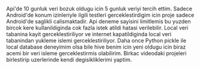 Api'de 10 gunluk veri bozuk oldugu icin 5 gunluk veriyi tercih ettim.
Sadece Android'de konum izinleriyle ilgili testleri gerceklestirdigim icin proje sadece Android'de saglikli calismaktadir.
Api deneme sayisini limitlemis bu yuzden bircok kere kullanildiginda cok fazla istek atildi hatasi verilebilir.
Local veri tabanina kayit gerceklestiriliyor ve internet kapatildiginda local veri tabanindan yukleme islemi gerceklestiriliyor.
Daha once Python pickle ile local database deneyimim olsa bile hive benim icin yeni oldugu icin biraz acemi bir veri isleme gerceklestirmis olabilirim.
Birkac videodaki projeleri birlestirip uzerlerinde kendi degisikliklerimi yaptim.
